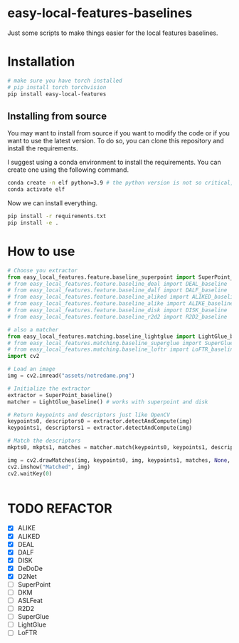 # easy-local-features-baselines

Just some scripts to make things easier for the local features baselines.

# Installation

```bash
# make sure you have torch installed
# pip install torch torchvision
pip install easy-local-features
```

## Installing from source

You may want to install from source if you want to modify the code or if you want to use the latest version. To do so, you can clone this repository and install the requirements.

I suggest using a conda environment to install the requirements. You can create one using the following command.

```bash
conda create -n elf python=3.9 # the python version is not so critical, but I used 3.9.
conda activate elf
```

Now we can install everything.

```bash
pip install -r requirements.txt
pip install -e .
```

# How to use

```python
# Choose you extractor
from easy_local_features.feature.baseline_superpoint import SuperPoint_baseline
# from easy_local_features.feature.baseline_deal import DEAL_baseline
# from easy_local_features.feature.baseline_dalf import DALF_baseline
# from easy_local_features.feature.baseline_aliked import ALIKED_baseline
# from easy_local_features.feature.baseline_alike import ALIKE_baseline
# from easy_local_features.feature.baseline_disk import DISK_baseline
# from easy_local_features.feature.baseline_r2d2 import R2D2_baseline

# also a matcher
from easy_local_features.matching.baseline_lightglue import LightGlue_baseline
# from easy_local_features.matching.baseline_superglue import SuperGlue_baseline
# from easy_local_features.matching.baseline_loftr import LoFTR_baseline
import cv2

# Load an image
img = cv2.imread("assets/notredame.png")

# Initialize the extractor
extractor = SuperPoint_baseline()
matcher = LightGlue_baseline() # works with superpoint and disk

# Return keypoints and descriptors just like OpenCV
keypoints0, descriptors0 = extractor.detectAndCompute(img)
keypoints1, descriptors1 = extractor.detectAndCompute(img)

# Match the descriptors
mkpts0, mkpts1, matches = matcher.match(keypoints0, keypoints1, descriptors0, descriptors1)

img = cv2.drawMatches(img, keypoints0, img, keypoints1, matches, None, flags=cv2.DrawMatchesFlags_NOT_DRAW_SINGLE_POINTS)
cv2.imshow("Matched", img)
cv2.waitKey(0)



```
# TODO REFACTOR

  - [x] ALIKE
  - [x] ALIKED
  - [x] DEAL
  - [x] DALF
  - [x] DISK
  - [x] DeDoDe
  - [x] D2Net
  - [ ] SuperPoint
  - [ ] DKM
  - [ ] ASLFeat
  - [ ] R2D2
  - [ ] SuperGlue
  - [ ] LightGlue
  - [ ] LoFTR